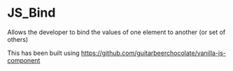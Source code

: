# JS_Bind
Allows the developer to bind the values of one element to another (or set of others)

This has been built using https://github.com/guitarbeerchocolate/vanilla-js-component
